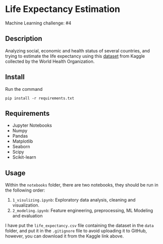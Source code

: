 # Life Expectancy Estimation

Machine Learning challenge: #4

## Description

Analyzing social, economic and health status of several countries, and trying to estimate the life expectancy using this [dataset](https://www.kaggle.com/datasets/lashagoch/life-expectancy-who-updated?select=Life-Expectancy-Data-Updated.csv) from Kaggle collected by the World Health Organization.

## Install

Run the command

`pip install -r requirements.txt`

## Requirements

- Jupyter Notebooks
- Numpy
- Pandas
- Matplotlib
- Seaborn
- Scipy
- Scikit-learn

## Usage

Within the `notebooks` folder, there are two notebooks, they should be run in the following order:

1. `1_visulizing.ipynb`: Exploratory data analysis, cleaning and visualization.
2. `2_modeling.ipynb`: Feature engineering, preprocessing, ML Modeling and evaluation

I have put the `life_expectancy.csv` file containing the dataset in the `data` folder, and put it in the `.gitignore` file to avoid uploading it to GitHub, however, you can download it from the Kaggle link above.
